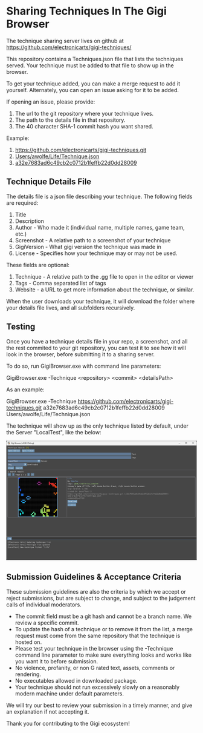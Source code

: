 # Sharing Techniques In The Gigi Browser

The technique sharing server lives on github at https://github.com/electronicarts/gigi-techniques/

This repository contains a Techniques.json file that lists the techniques served. Your technique must be added to that file to show up in the browser.

To get your technique added, you can make a merge request to add it yourself.  Alternately, you can open an issue asking for it to be added.

If opening an issue, please provide:

1. The url to the git repository where your technique lives.
1. The path to the details file in that repository.
1. The 40 character SHA-1 commit hash you want shared.

Example:

1. https://github.com/electronicarts/gigi-techniques.git
1. [Users/awolfe/Life/Technique.json](https://github.com/electronicarts/gigi-techniques/blob/main/Users/awolfe/Life/Technique.json)
1. [a32e7683ad6c49cb2c0712b1feffb22d0dd28009](https://github.com/electronicarts/gigi-techniques/commit/a32e7683ad6c49cb2c0712b1feffb22d0dd28009)

## Technique Details File

The details file is a json file describing your technique.  The following fields are required:

1. Title
1. Description
1. Author - Who made it (individual name, multiple names, game team, etc.)
1. Screenshot - A relative path to a screenshot of your technique
1. GigiVersion - What gigi version the technique was made in
1. License - Specifies how your technique may or may not be used.

These fields are optional:
1. Technique - A relative path to the .gg file to open in the editor or viewer
1. Tags - Comma separated list of tags
1. Website - a URL to get more information about the technique, or similar.

When the user downloads your technique, it will download the folder where your details file lives, and all subfolders recursively.

## Testing

Once you have a technique details file in your repo, a screenshot, and all the rest commited to your git repository, you can test it to see how it will look in the browser, before submitting it to a sharing server.

To do so, run GigiBrowser.exe with command line parameters:

GigiBrowser.exe -Technique &lt;repository&gt; &lt;commit&gt; &lt;detailsPath&gt;

As an example:

GigiBrowser.exe -Technique https://github.com/electronicarts/gigi-techniques.git a32e7683ad6c49cb2c0712b1feffb22d0dd28009 Users/awolfe/Life/Technique.json

The technique will show up as the only technique listed by default, under the Server "LocalTest", like the below:

[![A screenshot of the Gigi Browser, running in test mode](BrowserTest.png)](BrowserTest.png)

## Submission Guidelines & Acceptance Criteria

These submission guidelines are also the criteria by which we accept or reject submissions, but are subject to change, and subject to the judgement calls of individual moderators.

* The commit field must be a git hash and cannot be a branch name. We review a specific commit.
* To update the hash of a technique or to remove it from the list, a merge request must come from the same repository that the technique is hosted on.
* Please test your technique in the browser using the -Technique command line parameter to make sure everything looks and works like you want it to before submission.
* No violence, profanity, or non G rated text, assets, comments or rendering.
* No executables allowed in downloaded package.
* Your technique should not run excessively slowly on a reasonably modern machine under default parameters.

We will try our best to review your submission in a timely manner, and give an explanation if not accepting it.

Thank you for contributing to the Gigi ecosystem!

